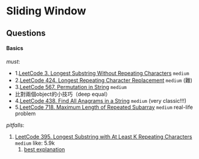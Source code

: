 # Sliding Window
##  Questions
####    Basics
*must*:
-  1.[LeetCode 3. Longest Substring Without Repeating Characters](https://leetcode.com/problems/longest-substring-without-repeating-characters/) ``medium`` 
-  2.[LeetCode 424. Longest Repeating Character Replacement](https://leetcode.com/problems/longest-repeating-character-replacement/description/) ``medium`` (難)
-  3.[LeetCode 567. Permutation in String](https://leetcode.com/problems/permutation-in-string/description/) ``medium`` 
  - 比對兩個object的小技巧（deep equal）
-  4.[LeetCode 438. Find All Anagrams in a String](https://leetcode.com/problems/find-all-anagrams-in-a-string/description/) ``medium`` (very classic!!!)
-  5.[LeetCode 718. Maximum Length of Repeated Subarray](https://leetcode.com/problems/maximum-length-of-repeated-subarray/description/) ``medium`` real-life problem
  

_pitfalls_:
1. [LeetCode 395. Longest Substring with At Least K Repeating Characters](https://leetcode.com/problems/longest-repeating-character-replacement/description/) ``medium`` like: 5.9k
   1. [best explanation](https://leetcode.cn/problems/longest-substring-with-at-least-k-repeating-characters/solutions/624025/shou-hua-tu-jie-tong-guo-fen-zhi-suo-xia-cnn1/)

